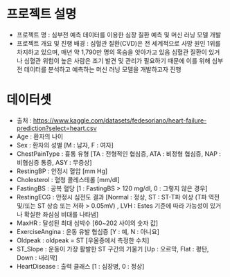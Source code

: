 # 프로젝트 설명
- 프로젝트 명 : 심부전 예측 데이터를 이용한 심장 질환 예측 및 머신 러닝 모델 개발
- 프로젝트 개요 및 진행 배경 : 심혈관 질환(CVD)은 전 세계적으로 사망 원인 1위를 차지하고 있으며, 매년 약 1,790만 명의 목숨을 앗아가고 있음
                              심혈관 질환이 있거나 심혈관 위험이 높은 사람은 조기 발견 및 관리가 필요하기 때문에 이를 위해 심부전 데이터를 분석하고 예측하는 머신 러닝 모델을 개발하고자 진행

# 데이터셋
- 출처 : https://www.kaggle.com/datasets/fedesoriano/heart-failure-prediction?select=heart.csv
- Age : 환자의 나이
- Sex : 환자의 성별 [M : 남자, F : 여자]
- ChestPainType : 흉통 유형 [TA : 전형적인 협심증, ATA : 비정형 협심증, NAP : 비협심증 통증, ASY : 무증상]
- RestingBP : 안정시 혈압 [mm Hg]
- Cholesterol : 혈청 콜레스테롤 [mm/dl]
- FastingBS : 공복 혈당 [1 : FastingBS > 120 mg/dl, 0 : 그렇지 않은 경우]
- RestingECG : 안정시 심전도 결과 [Normal : 정상, ST : ST-T파 이상 (T파 역전 및/또는 ST 상승 또는 저하 > 0.05mV) , LVH : Estes 기준에 따라 가능성이 있거나 확실한 좌심심 비대를 나타냄]
- MaxHR : 달성된 최대 심박수 [60~202 사이의 숫자 값]
- ExerciseAngina : 운동 유발 협심증 [Y : 예, N : 아니요]
- Oldpeak : oldpeak = ST [우울증에서 측정한 수치]
- ST_Slope : 운동이 가장 활발한 ST 구간의 기울기 [Up : 오르막, Flat : 평탄, Down : 내리막]
- HeartDisease : 출력 클래스 [1 : 심장병, 0 : 정상]
